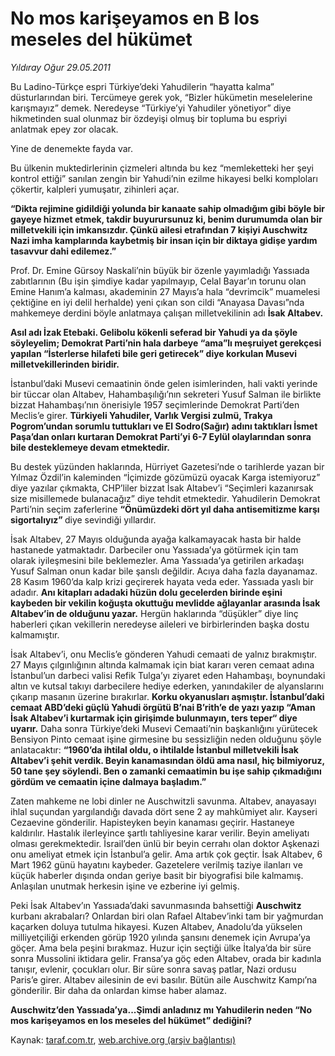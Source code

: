# No mos karişeyamos en B los meseles del hükümet

*Yıldıray Oğur 29.05.2011*

<div class="yazi"><p>Bu Ladino-Türkçe espri Türkiye’deki Yahudilerin “hayatta kalma” düsturlarından biri. Tercümeye gerek yok, “Bizler hükümetin meselelerine karışmayız” demek. Neredeyse “Türkiye’yi Yahudiler yönetiyor” diye hikmetinden sual olunmaz bir özdeyişi olmuş bir topluma bu espriyi anlatmak epey zor olacak.</p>
<p>Yine de denemekte fayda var.</p>
<p>Bu ülkenin muktedirlerinin çizmeleri altında bu kez “memleketteki her şeyi kontrol ettiği” sanılan zengin bir Yahudi’nin ezilme hikayesi belki komploları çökertir, kalpleri yumuşatır, zihinleri açar.</p>
<p><strong>“Dikta rejimine gidildiği yolunda bir kanaate sahip olmadığım gibi böyle bir gayeye hizmet etmek, takdir buyurursunuz ki, benim durumumda olan bir milletvekili için imkansızdır. Çünkü ailesi etrafından 7 kişiyi Auschwitz Nazi imha kamplarında kaybetmiş bir insan için bir diktaya gidişe yardım tasavvur dahi edilemez.”</strong></p>
<p>Prof. Dr. Emine Gürsoy Naskali’nin büyük bir özenle yayımladığı Yassıada zabıtlarının (Bu işin şimdiye kadar yapılmayıp, Celal Bayar’ın torunu olan Emine Hanım’a kalması, akademinin 27 Mayıs’a hala “devrimcik” muamelesi çektiğine en iyi delil herhalde) yeni çıkan son cildi “Anayasa Davası”nda mahkemeye derdini böyle anlatmaya çalışan milletvekilinin adı <strong>İsak Altabev.</strong></p>
<p><strong>Asıl adı İzak Etebaki. Gelibolu kökenli seferad bir Yahudi ya da şöyle söyleyelim; Demokrat Parti’nin hala darbeye “ama”lı meşruiyet gerekçesi yapılan “İsterlerse hilafeti bile geri getirecek” diye korkulan Musevi milletvekillerinden biridir.</strong></p>
<p>İstanbul’daki Musevi cemaatinin önde gelen isimlerinden, hali vakti yerinde bir tüccar olan Altabev, Hahambaşılığı’nın sekreteri Yusuf Salman ile birlikte bizzat Hahambaşı’nın önerisiyle 1957 seçimlerinde Demokrat Parti’den Meclis’e girer. <strong>Türkiyeli Yahudiler, Varlık Vergisi zulmü, Trakya Pogrom’undan sorumlu tuttukları ve El Sodro(Sağır) adını taktıkları İsmet Paşa’dan onları kurtaran Demokrat Parti’yi 6-7 Eylül olaylarından sonra bile desteklemeye devam etmektedir.</strong></p>
<p>Bu destek yüzünden haklarında, Hürriyet Gazetesi’nde o tarihlerde yazan bir Yılmaz Özdil’in kaleminden “İçimizde gözümüzü oyacak Karga istemiyoruz” diye yazılar çıkmakta, CHP’liler bizzat İsak Altabev’i “Seçimleri kazanırsak size misillemede bulanacağız” diye tehdit etmektedir. Yahudilerin Demokrat Parti’nin seçim zaferlerine <strong>“Önümüzdeki dört yıl daha antisemitizme karşı sigortalıyız” </strong>diye sevindiği yıllardır.</p>
<p>İsak Altabev, 27 Mayıs olduğunda ayağa kalkamayacak hasta bir halde hastanede yatmaktadır. Darbeciler onu Yassıada’ya götürmek için tam olarak iyileşmesini bile beklemezler. Ama Yassıada’ya getirilen arkadaşı Yusuf Salman onun kadar bile şanslı değildir. Acıya daha fazla dayanamaz. 28 Kasım 1960’da kalp krizi geçirerek hayata veda eder. Yassıada yaslı bir adadır. <strong>Anı kitapları adadaki hüzün dolu gecelerden birinde eşini kaybeden bir vekilin koğuşta okuttuğu mevlidde ağlayanlar arasında İsak Altabev’in de olduğunu yazar.</strong> Hergün haklarında “düşükler” diye linç haberleri çıkan vekillerin neredeyse aileleri ve birbirlerinden başka dostu kalmamıştır.</p>
<p>İsak Altabev’i, onu Meclis’e gönderen Yahudi cemaati de yalnız bırakmıştır. 27 Mayıs çılgınlığının altında kalmamak için biat kararı veren cemaat adına İstanbul’un darbeci valisi Refik Tulga’yı ziyaret eden Hahambaşı, boynundaki altın ve kutsal takıyı darbecilere hediye ederken, yanındakiler de alyanslarını çıkarıp masanın üzerine bırakırlar. <strong>Korku okyanusları aşmıştır. İstanbul’daki cemaat ABD’deki güçlü Yahudi örgütü B’nai B’rith’e de yazı yazıp “Aman İsak Altabev’i kurtarmak için girişimde bulunmayın, ters teper“ diye uyarır.</strong> Daha sonra Türkiye’deki Musevi Cemaati’nin başkanlığını yürütecek Bensiyon Pinto cemaat işine girmesine bu sessizliğin neden olduğunu şöyle anlatacaktır: <strong>“1960’da ihtilal oldu, o ihtilalde İstanbul milletvekili İsak Altabev’i şehit verdik. Beyin kanamasından öldü ama nasıl, hiç bilmiyoruz, 50 tane şey söylendi. Ben o zamanki cemaatimin bu işe sahip çıkmadığını gördüm ve cemaatin içine dalmaya başladım.”</strong></p>
<p>Zaten mahkeme ne lobi dinler ne Auschwitzli savunma. Altabev, anayasayı ihlal suçundan yargılandığı davada dört sene 2 ay mahkûmiyet alır. Kayseri Cezaevine gönderilir. Hapisteyken beyin kanaması geçirir. Hastaneye kaldırılır. Hastalık ilerleyince şartlı tahliyesine karar verilir. Beyin ameliyatı olması gerekmektedir. İsrail’den ünlü bir beyin cerrahı olan doktor Aşkenazi onu ameliyat etmek için İstanbul’a gelir. Ama artık çok geçtir. İsak Altabev, 6 Mart 1962 günü hayatını kaybeder. Gazetelere verilmiş taziye ilanları ve küçük haberler dışında ondan geriye basit bir biyografisi bile kalmamış. Anlaşılan unutmak herkesin işine ve ezberine iyi gelmiş.</p>
<p>Peki İsak Altabev’ın Yassıada’daki savunmasında bahsettiği <strong>Auschwitz</strong> kurbanı akrabaları? Onlardan biri olan Rafael Altabev’inki tam bir yağmurdan kaçarken doluya tutulma hikayesi. Kuzen Altabev, Anadolu’da yükselen milliyetçiliği erkenden görüp 1920 yılında şansını denemek için Avrupa’ya göçer. Ama bela peşini bırakmaz. Huzur için seçtiği ülke İtalya’da bir süre sonra Mussolini iktidara gelir. Fransa’ya göç eden Altabev, orada bir kadınla tanışır, evlenir, çocukları olur. Bir süre sonra savaş patlar, Nazi ordusu Paris’e girer. Altabev ailesinin de evi basılır. Bütün aile Auschwitz Kampı’na gönderilir. Bir daha da onlardan kimse haber alamaz.</p>
<p><strong>Auschwitz’den Yassıada’ya...Şimdi anladınız mı Yahudilerin neden “No mos karişeyamos en los meseles del hükümet” dediğini?</strong></p>
</div>

Kaynak: [taraf.com.tr](http://www.taraf.com.tr:80/yildiray-ogur/makale-no-mos-kariseyamos-en-b-los-meseles-del-hukumet.htm), [web.archive.org (arşiv bağlantısı)](http://web.archive.org/web/20130710234432/http://www.taraf.com.tr:80/yildiray-ogur/makale-no-mos-kariseyamos-en-b-los-meseles-del-hukumet.htm)
